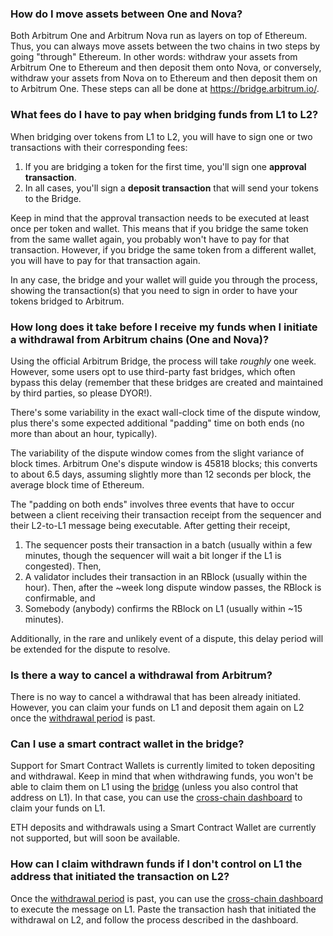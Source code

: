 ### How do I move assets between One and Nova?
<p>Both Arbitrum One and Arbitrum Nova run as layers on top of Ethereum. Thus, you can always move assets between the two chains in two steps by going "through" Ethereum. In other words: withdraw your assets from Arbitrum One to Ethereum and then deposit them onto Nova, or conversely, withdraw your assets from Nova on to Ethereum and then deposit them on to Arbitrum One. These steps can all be done at <a href="https://bridge.arbitrum.io/">https://bridge.arbitrum.io/</a>.</p>

<p></p>


### What fees do I have to pay when bridging funds from L1 to L2?
<p>When bridging over tokens from L1 to L2, you will have to sign one or two transactions with their corresponding fees:</p>

<ol>
<li>If you are bridging a token for the first time, you'll sign one <strong>approval transaction</strong>.</li>
<li>In all cases, you'll sign a <strong>deposit transaction</strong> that will send your tokens to the Bridge.</li>
</ol>
<p></p>

<p>Keep in mind that the approval transaction needs to be executed at least once per token and wallet. This means that if you bridge the same token from the same wallet again, you probably won't have to pay for that transaction. However, if you bridge the same token from a different wallet, you will have to pay for that transaction again.</p>

<p></p>

<p>In any case, the bridge and your wallet will guide you through the process, showing the transaction(s) that you need to sign in order to have your tokens bridged to Arbitrum.</p>

<p></p>


### How long does it take before I receive my funds when I initiate a withdrawal from Arbitrum chains (One and Nova)?
<p>Using the official Arbitrum Bridge, the process will take <em>roughly</em> one week. However, some users opt to use third-party fast bridges, which often bypass this delay (remember that these bridges are created and maintained by third parties, so please DYOR!).</p>

<p>There's some variability in the exact wall-clock time of the dispute window, plus there's some expected additional "padding" time on both ends (no more than about an hour, typically).</p>

<p>The variability of the dispute window comes from the slight variance of block times. Arbitrum One's dispute window is 45818 blocks; this converts to about 6.5 days, assuming slightly more than 12 seconds per block, the average block time of Ethereum.</p>

<p>The "padding on both ends" involves three events that have to occur between a client receiving their transaction receipt from the sequencer and their L2-to-L1 message being executable. After getting their receipt,</p>

<ol>
<li>The sequencer posts their transaction in a batch (usually within a few minutes, though the sequencer will wait a bit longer if the L1 is congested). Then,</li>
<li>A validator includes their transaction in an RBlock (usually within the hour). Then, after the ~week long dispute window passes, the RBlock is confirmable, and</li>
<li>Somebody (anybody) confirms the RBlock on L1 (usually within ~15 minutes).</li>
</ol>
<p>Additionally, in the rare and unlikely event of a dispute, this delay period will be extended for the dispute to resolve.</p>


### Is there a way to cancel a withdrawal from Arbitrum?
<p>There is no way to cancel a withdrawal that has been already initiated. However, you can claim your funds on L1 and deposit them again on L2 once the <a href="https://developer.arbitrum.io/learn-more/faq#why-was-one-week-chosen-for-arbitrum-ones-dispute-window">withdrawal period</a> is past.</p>

<p></p>


### Can I use a smart contract wallet in the bridge?
<p>Support for Smart Contract Wallets is currently limited to token depositing and withdrawal. Keep in mind that when withdrawing funds, you won't be able to claim them on L1 using the <a href="https://bridge.arbitrum.io/">bridge</a> (unless you also control that address on L1). In that case, you can use the <a href="https://retryable-dashboard.arbitrum.io/tx">cross-chain dashboard</a> to claim your funds on L1.</p>

<p>ETH deposits and withdrawals using a Smart Contract Wallet are currently not supported, but will soon be available.</p>

<p></p>


### How can I claim withdrawn funds if I don't control on L1 the address that initiated the transaction on L2?
<p>Once the <a href="https://developer.arbitrum.io/learn-more/faq#why-was-one-week-chosen-for-arbitrum-ones-dispute-window">withdrawal period</a> is past, you can use the <a href="https://retryable-dashboard.arbitrum.io/tx">cross-chain dashboard</a> to execute the message on L1. Paste the transaction hash that initiated the withdrawal on L2, and follow the process described in the dashboard.</p>

<p></p>

